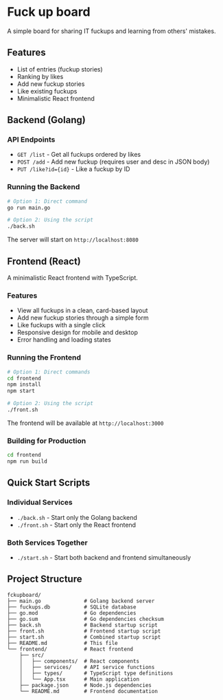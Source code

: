 # Fuck up board

A simple board for sharing IT fuckups and learning from others' mistakes.

## Features

- List of entries (fuckup stories)
- Ranking by likes
- Add new fuckup stories
- Like existing fuckups
- Minimalistic React frontend

## Backend (Golang)

### API Endpoints

- `GET /list` - Get all fuckups ordered by likes
- `POST /add` - Add new fuckup (requires user and desc in JSON body)
- `PUT /like?id={id}` - Like a fuckup by ID

### Running the Backend

```bash
# Option 1: Direct command
go run main.go

# Option 2: Using the script
./back.sh
```

The server will start on `http://localhost:8080`

## Frontend (React)

A minimalistic React frontend with TypeScript.

### Features

- View all fuckups in a clean, card-based layout
- Add new fuckup stories through a simple form
- Like fuckups with a single click
- Responsive design for mobile and desktop
- Error handling and loading states

### Running the Frontend

```bash
# Option 1: Direct commands
cd frontend
npm install
npm start

# Option 2: Using the script
./front.sh
```

The frontend will be available at `http://localhost:3000`

### Building for Production

```bash
cd frontend
npm run build
```

## Quick Start Scripts

### Individual Services
- `./back.sh` - Start only the Golang backend
- `./front.sh` - Start only the React frontend

### Both Services Together
- `./start.sh` - Start both backend and frontend simultaneously

## Project Structure

```
fckupboard/
├── main.go              # Golang backend server
├── fuckups.db           # SQLite database
├── go.mod               # Go dependencies
├── go.sum               # Go dependencies checksum
├── back.sh              # Backend startup script
├── front.sh             # Frontend startup script
├── start.sh             # Combined startup script
├── README.md            # This file
└── frontend/            # React frontend
    ├── src/
    │   ├── components/  # React components
    │   ├── services/    # API service functions
    │   ├── types/       # TypeScript type definitions
    │   └── App.tsx      # Main application
    ├── package.json     # Node.js dependencies
    └── README.md        # Frontend documentation
```
